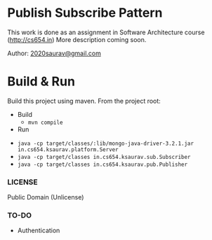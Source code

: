 # Publish Subscribe Pattern
This work is done as an assignment in Software Architecture course (http://cs654.in)
More description coming soon.

Author: 2020saurav@gmail.com

# Build & Run
Build this project using maven. From the project root:
* Build
    - `mvn compile`
* Run
- `java -cp target/classes/:lib/mongo-java-driver-3.2.1.jar in.cs654.ksaurav.platform.Server`
- `java -cp target/classes in.cs654.ksaurav.sub.Subscriber`
- `java -cp target/classes in.cs654.ksaurav.pub.Publisher`

### LICENSE
Public Domain (Unlicense)

### TO-DO
- Authentication
